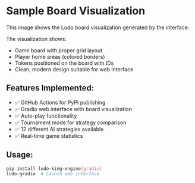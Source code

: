 # Sample Board Visualization

This image shows the Ludo board visualization generated by the interface:


The visualization shows:
- Game board with proper grid layout
- Player home areas (colored borders)
- Tokens positioned on the board with IDs
- Clean, modern design suitable for web interface

## Features Implemented:
- ✅ GitHub Actions for PyPI publishing
- ✅ Gradio web interface with board visualization
- ✅ Auto-play functionality 
- ✅ Tournament mode for strategy comparison
- ✅ 12 different AI strategies available
- ✅ Real-time game statistics

## Usage:
```bash
pip install ludo-king-engine[gradio]
ludo-gradio  # Launch web interface
```
